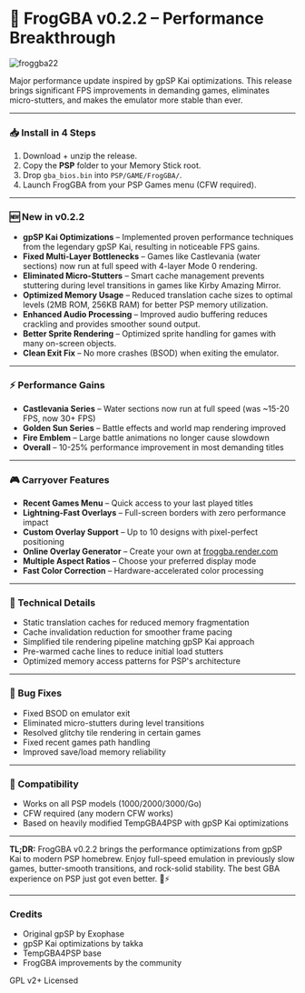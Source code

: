 # 🐸 FrogGBA v0.2.2 – Performance Breakthrough

![froggba22](https://github.com/user-attachments/assets/placeholder-image.png)

Major performance update inspired by gpSP Kai optimizations. This release brings significant FPS improvements in demanding games, eliminates micro-stutters, and makes the emulator more stable than ever.

---

### 📥 Install in 4 Steps

1. Download + unzip the release.
2. Copy the **PSP** folder to your Memory Stick root.
3. Drop `gba_bios.bin` into `PSP/GAME/FrogGBA/`.
4. Launch FrogGBA from your PSP Games menu (CFW required).

---

### 🆕 New in v0.2.2

* **gpSP Kai Optimizations** – Implemented proven performance techniques from the legendary gpSP Kai, resulting in noticeable FPS gains.
* **Fixed Multi-Layer Bottlenecks** – Games like Castlevania (water sections) now run at full speed with 4-layer Mode 0 rendering.
* **Eliminated Micro-Stutters** – Smart cache management prevents stuttering during level transitions in games like Kirby Amazing Mirror.
* **Optimized Memory Usage** – Reduced translation cache sizes to optimal levels (2MB ROM, 256KB RAM) for better PSP memory utilization.
* **Enhanced Audio Processing** – Improved audio buffering reduces crackling and provides smoother sound output.
* **Better Sprite Rendering** – Optimized sprite handling for games with many on-screen objects.
* **Clean Exit Fix** – No more crashes (BSOD) when exiting the emulator.

---

### ⚡ Performance Gains

* **Castlevania Series** – Water sections now run at full speed (was ~15-20 FPS, now 30+ FPS)
* **Golden Sun Series** – Battle effects and world map rendering improved
* **Fire Emblem** – Large battle animations no longer cause slowdown
* **Overall** – 10-25% performance improvement in most demanding titles

---

### 🎮 Carryover Features

* **Recent Games Menu** – Quick access to your last played titles
* **Lightning-Fast Overlays** – Full-screen borders with zero performance impact
* **Custom Overlay Support** – Up to 10 designs with pixel-perfect positioning
* **Online Overlay Generator** – Create your own at [froggba.render.com](https://froggba.render.com)
* **Multiple Aspect Ratios** – Choose your preferred display mode
* **Fast Color Correction** – Hardware-accelerated color processing

---

### 🧠 Technical Details

* Static translation caches for reduced memory fragmentation
* Cache invalidation reduction for smoother frame pacing
* Simplified tile rendering pipeline matching gpSP Kai approach
* Pre-warmed cache lines to reduce initial load stutters
* Optimized memory access patterns for PSP's architecture

---

### 🐛 Bug Fixes

* Fixed BSOD on emulator exit
* Eliminated micro-stutters during level transitions
* Resolved glitchy tile rendering in certain games
* Fixed recent games path handling
* Improved save/load memory reliability

---

### 💚 Compatibility

* Works on all PSP models (1000/2000/3000/Go)
* CFW required (any modern CFW works)
* Based on heavily modified TempGBA4PSP with gpSP Kai optimizations

---

**TL;DR:** FrogGBA v0.2.2 brings the performance optimizations from gpSP Kai to modern PSP homebrew. Enjoy full-speed emulation in previously slow games, butter-smooth transitions, and rock-solid stability. The best GBA experience on PSP just got even better. 🐸⚡

---

### Credits

* Original gpSP by Exophase
* gpSP Kai optimizations by takka
* TempGBA4PSP base
* FrogGBA improvements by the community

GPL v2+ Licensed